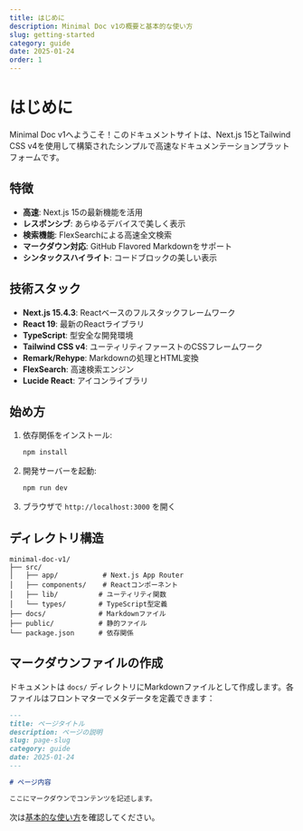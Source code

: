 ```yaml
---
title: はじめに
description: Minimal Doc v1の概要と基本的な使い方
slug: getting-started
category: guide
date: 2025-01-24
order: 1
---
```


# はじめに

Minimal Doc v1へようこそ！このドキュメントサイトは、Next.js 15とTailwind CSS v4を使用して構築されたシンプルで高速なドキュメンテーションプラットフォームです。

## 特徴

- **高速**: Next.js 15の最新機能を活用
- **レスポンシブ**: あらゆるデバイスで美しく表示
- **検索機能**: FlexSearchによる高速全文検索
- **マークダウン対応**: GitHub Flavored Markdownをサポート
- **シンタックスハイライト**: コードブロックの美しい表示

## 技術スタック

- **Next.js 15.4.3**: Reactベースのフルスタックフレームワーク
- **React 19**: 最新のReactライブラリ
- **TypeScript**: 型安全な開発環境
- **Tailwind CSS v4**: ユーティリティファーストのCSSフレームワーク
- **Remark/Rehype**: Markdownの処理とHTML変換
- **FlexSearch**: 高速検索エンジン
- **Lucide React**: アイコンライブラリ

## 始め方

1. 依存関係をインストール:

   ```bash
   npm install
   ```

2. 開発サーバーを起動:

   ```bash
   npm run dev
   ```

3. ブラウザで `http://localhost:3000` を開く

## ディレクトリ構造

```
minimal-doc-v1/
├── src/
│   ├── app/           # Next.js App Router
│   ├── components/    # Reactコンポーネント
│   ├── lib/          # ユーティリティ関数
│   └── types/        # TypeScript型定義
├── docs/             # Markdownファイル
├── public/           # 静的ファイル
└── package.json      # 依存関係
```

## マークダウンファイルの作成

ドキュメントは `docs/` ディレクトリにMarkdownファイルとして作成します。各ファイルはフロントマターでメタデータを定義できます：

```markdown
---
title: ページタイトル
description: ページの説明
slug: page-slug
category: guide
date: 2025-01-24
---

# ページ内容

ここにマークダウンでコンテンツを記述します。
```

次は[基本的な使い方](/docs/basic-usage)を確認してください。
